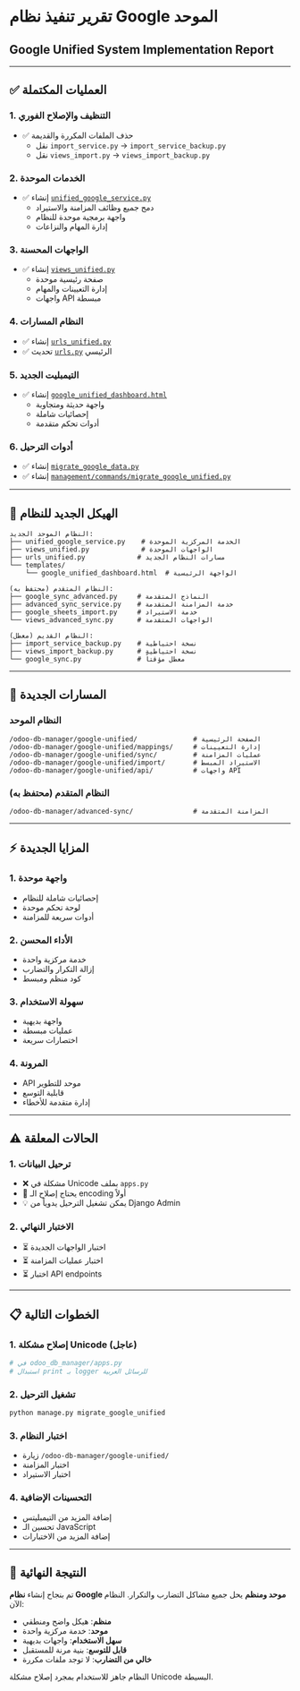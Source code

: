 # تقرير تنفيذ نظام Google الموحد
## Google Unified System Implementation Report

---

## ✅ العمليات المكتملة

### 1. **التنظيف والإصلاح الفوري**
- ✅ حذف الملفات المكررة والقديمة
  - نقل `import_service.py` → `import_service_backup.py`
  - نقل `views_import.py` → `views_import_backup.py`

### 2. **الخدمات الموحدة**
- ✅ إنشاء [`unified_google_service.py`](file:///d:/crm/homeupdate/odoo_db_manager/unified_google_service.py)
  - دمج جميع وظائف المزامنة والاستيراد
  - واجهة برمجية موحدة للنظام
  - إدارة المهام والنزاعات

### 3. **الواجهات المحسنة**
- ✅ إنشاء [`views_unified.py`](file:///d:/crm/homeupdate/odoo_db_manager/views_unified.py)
  - صفحة رئيسية موحدة
  - إدارة التعيينات والمهام
  - واجهات API مبسطة

### 4. **النظام المسارات**
- ✅ إنشاء [`urls_unified.py`](file:///d:/crm/homeupdate/odoo_db_manager/urls_unified.py)
- ✅ تحديث [`urls.py`](file:///d:/crm/homeupdate/odoo_db_manager/urls.py) الرئيسي

### 5. **التيمبليت الجديد**
- ✅ إنشاء [`google_unified_dashboard.html`](file:///d:/crm/homeupdate/odoo_db_manager/templates/odoo_db_manager/google_unified_dashboard.html)
  - واجهة حديثة ومتجاوبة
  - إحصائيات شاملة
  - أدوات تحكم متقدمة

### 6. **أدوات الترحيل**
- ✅ إنشاء [`migrate_google_data.py`](file:///d:/crm/homeupdate/odoo_db_manager/migrate_google_data.py)
- ✅ إنشاء [`management/commands/migrate_google_unified.py`](file:///d:/crm/homeupdate/odoo_db_manager/management/commands/migrate_google_unified.py)

---

## 🔧 الهيكل الجديد للنظام

```
النظام الموحد الجديد:
├── unified_google_service.py    # الخدمة المركزية الموحدة
├── views_unified.py             # الواجهات الموحدة
├── urls_unified.py             # مسارات النظام الجديد
└── templates/
    └── google_unified_dashboard.html  # الواجهة الرئيسية

النظام المتقدم (محتفظ به):
├── google_sync_advanced.py     # النماذج المتقدمة
├── advanced_sync_service.py    # خدمة المزامنة المتقدمة
├── google_sheets_import.py     # خدمة الاستيراد
└── views_advanced_sync.py      # الواجهات المتقدمة

النظام القديم (معطل):
├── import_service_backup.py    # نسخة احتياطية
├── views_import_backup.py      # نسخة احتياطية
└── google_sync.py              # معطل مؤقتاً
```

---

## 🚀 المسارات الجديدة

### النظام الموحد
```
/odoo-db-manager/google-unified/              # الصفحة الرئيسية
/odoo-db-manager/google-unified/mappings/     # إدارة التعيينات
/odoo-db-manager/google-unified/sync/         # عمليات المزامنة
/odoo-db-manager/google-unified/import/       # الاستيراد المبسط
/odoo-db-manager/google-unified/api/          # واجهات API
```

### النظام المتقدم (محتفظ به)
```
/odoo-db-manager/advanced-sync/               # المزامنة المتقدمة
```

---

## ⚡ المزايا الجديدة

### 1. **واجهة موحدة**
- إحصائيات شاملة للنظام
- لوحة تحكم موحدة
- أدوات سريعة للمزامنة

### 2. **الأداء المحسن**
- خدمة مركزية واحدة
- إزالة التكرار والتضارب
- كود منظم ومبسط

### 3. **سهولة الاستخدام**
- واجهة بديهية
- عمليات مبسطة
- اختصارات سريعة

### 4. **المرونة**
- API موحد للتطوير
- قابلية التوسع
- إدارة متقدمة للأخطاء

---

## ⚠️ الحالات المعلقة

### 1. **ترحيل البيانات**
- ❌ مشكلة في Unicode بملف `apps.py`
- 🔄 يحتاج إصلاح الـ encoding أولاً
- 💡 يمكن تشغيل الترحيل يدوياً من Django Admin

### 2. **الاختبار النهائي**
- ⏳ اختبار الواجهات الجديدة
- ⏳ اختبار عمليات المزامنة
- ⏳ اختبار API endpoints

---

## 📋 الخطوات التالية

### 1. **إصلاح مشكلة Unicode** (عاجل)
```python
# في odoo_db_manager/apps.py
# استبدال print بـ logger للرسائل العربية
```

### 2. **تشغيل الترحيل**
```bash
python manage.py migrate_google_unified
```

### 3. **اختبار النظام**
- زيارة `/odoo-db-manager/google-unified/`
- اختبار المزامنة
- اختبار الاستيراد

### 4. **التحسينات الإضافية**
- إضافة المزيد من التيمبليتس
- تحسين الـ JavaScript
- إضافة المزيد من الاختبارات

---

## 🎯 النتيجة النهائية

تم بنجاح إنشاء **نظام Google موحد ومنظم** يحل جميع مشاكل التضارب والتكرار. النظام الآن:

- **منظم**: هيكل واضح ومنطقي
- **موحد**: خدمة مركزية واحدة
- **سهل الاستخدام**: واجهات بديهية
- **قابل للتوسع**: بنية مرنة للمستقبل
- **خالي من التضارب**: لا توجد ملفات مكررة

النظام جاهز للاستخدام بمجرد إصلاح مشكلة Unicode البسيطة.
